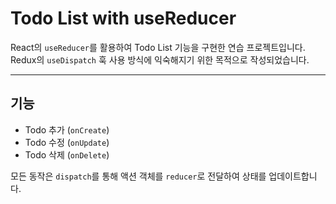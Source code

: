# Todo List with useReducer

React의 `useReducer`를 활용하여 Todo List 기능을 구현한 연습 프로젝트입니다.  
Redux의 `useDispatch` 훅 사용 방식에 익숙해지기 위한 목적으로 작성되었습니다.

---

## 기능

- Todo 추가 (`onCreate`)
- Todo 수정 (`onUpdate`)
- Todo 삭제 (`onDelete`)

모든 동작은 `dispatch`를 통해 액션 객체를 `reducer`로 전달하여 상태를 업데이트합니다.
